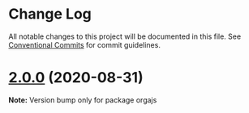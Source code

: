 # Change Log

All notable changes to this project will be documented in this file.
See [Conventional Commits](https://conventionalcommits.org) for commit guidelines.

# [2.0.0](https://github.com/orgapp/orgajs/compare/v2.0.0-next.4...v2.0.0) (2020-08-31)

**Note:** Version bump only for package orgajs

